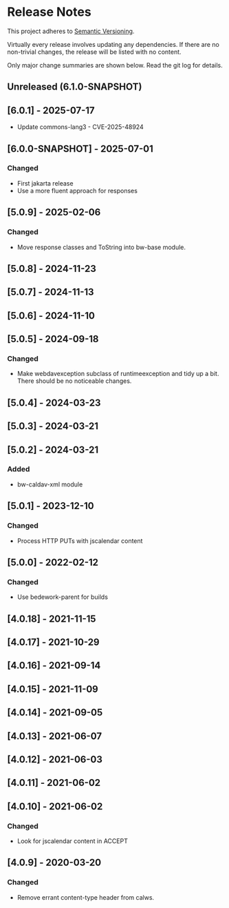 # Release Notes

This project adheres to [Semantic Versioning](https://semver.org/spec/v2.0.0.html).

Virtually every release involves updating any dependencies. If there are no non-trivial changes, the release will be listed with no content.

Only major change summaries are shown below. Read the git log for details.

## Unreleased (6.1.0-SNAPSHOT)

## [6.0.1] - 2025-07-17
- Update commons-lang3 - CVE-2025-48924

## [6.0.0-SNAPSHOT] - 2025-07-01
### Changed
- First jakarta release
- Use a more fluent approach for responses

## [5.0.9] - 2025-02-06
### Changed
- Move response classes and ToString into bw-base module.

## [5.0.8] - 2024-11-23

## [5.0.7] - 2024-11-13

## [5.0.6] - 2024-11-10

## [5.0.5] - 2024-09-18
### Changed
- Make webdavexception subclass of runtimeexception and tidy up a bit. There should be no noticeable changes.

## [5.0.4] - 2024-03-23

## [5.0.3] - 2024-03-21

## [5.0.2] - 2024-03-21
### Added
- bw-caldav-xml module

## [5.0.1] - 2023-12-10
### Changed
- Process HTTP PUTs with jscalendar content

## [5.0.0] - 2022-02-12
### Changed
- Use bedework-parent for builds

## [4.0.18] - 2021-11-15

## [4.0.17] - 2021-10-29

## [4.0.16] - 2021-09-14

## [4.0.15] - 2021-11-09

## [4.0.14] - 2021-09-05

## [4.0.13] - 2021-06-07

## [4.0.12] - 2021-06-03

## [4.0.11] - 2021-06-02

## [4.0.10] - 2021-06-02
### Changed
- Look for jscalendar content in ACCEPT

## [4.0.9] - 2020-03-20
### Changed
- Remove errant content-type header from calws.
